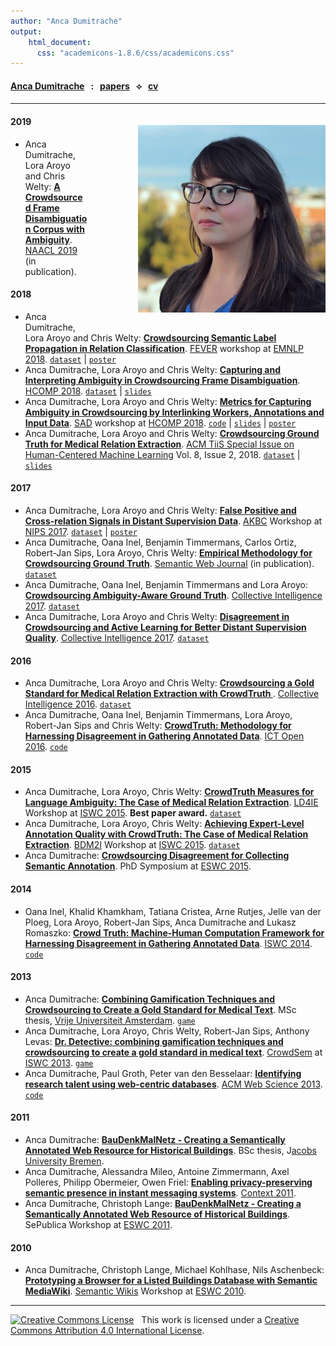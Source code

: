 ```yaml
---
author: "Anca Dumitrache"
output:
    html_document:
      css: "academicons-1.8.6/css/academicons.css"
---
```



<script src="https://use.fontawesome.com/4b6dfd67d9.js"></script>

#### [Anca Dumitrache](./) &nbsp; : &nbsp; [papers](papers)  &nbsp; &#10209; &nbsp;  [cv](cv)

***

<img src="anca.jpg" width="300" style="float: right; margin-left: 80px; margin-bottom: 20px; margin-top: 20px" />

#### 2019

* Anca Dumitrache, Lora Aroyo and Chris Welty: **[A Crowdsourced Frame Disambiguation Corpus with Ambiguity](https://arxiv.org/abs/1904.06101)**. [NAACL 2019](https://naacl2019.org/) (in publication).

#### 2018

* Anca Dumitrache, Lora Aroyo and Chris Welty: **[ Crowdsourcing Semantic Label Propagation in Relation Classification](https://arxiv.org/abs/1809.00537)**. [FEVER](http://fever.ai/) workshop at [EMNLP 2018](http://emnlp2018.org/). [```dataset```](https://github.com/CrowdTruth/Open-Domain-Relation-Extraction) | [```poster```](http://ancad.ro/presentations/EMNLP-2018-poster.pdf)
* Anca Dumitrache, Lora Aroyo and Chris Welty: **[Capturing and Interpreting Ambiguity in Crowdsourcing Frame Disambiguation](https://arxiv.org/abs/1805.00270)**. [HCOMP 2018](https://www.humancomputation.com/2018/). [```dataset```](https://github.com/CrowdTruth/FrameDisambiguation) | [```slides```](http://ancad.ro/presentations/HCOMP-2018-slides.pdf)
* Anca Dumitrache, Lora Aroyo and Chris Welty: **[Metrics for Capturing Ambiguity in Crowdsourcing by Interlinking Workers, Annotations and Input Data](https://arxiv.org/abs/1808.06080)**. [SAD](https://sadworkshop.wordpress.com/) workshop at [HCOMP 2018](https://www.humancomputation.com/2018/). [```code```](https://github.com/CrowdTruth/CrowdTruth-core) | [```slides```](http://ancad.ro/presentations/SAD-2018-slides.pdf) | [```poster```](http://ancad.ro/presentations/SAD-2018-poster.png)
* Anca Dumitrache, Lora Aroyo and Chris Welty: **[Crowdsourcing Ground Truth for Medical Relation Extraction](https://arxiv.org/abs/1701.02185)**. [ACM TiiS Special Issue on Human-Centered Machine Learning](https://dl.acm.org/citation.cfm?id=3232718) Vol. 8, Issue 2, 2018. [```dataset```](https://github.com/CrowdTruth/Medical-Relation-Extraction) | [```slides```](http://ancad.ro/presentations/IUI-2019-MedicalRelEx.pdf)


#### 2017

* Anca Dumitrache, Lora Aroyo and Chris Welty: **[False Positive and Cross-relation Signals in Distant Supervision Data](https://arxiv.org/abs/1711.05186)**. [AKBC](http://www.akbc.ws/) Workshop at [NIPS 2017](http://nips.cc/). [```dataset```](https://github.com/CrowdTruth/Open-Domain-Relation-Extraction) | [```poster```](http://ancad.ro/presentations/AKBC-2017-poster.pdf)
* Anca Dumitrache, Oana Inel, Benjamin Timmermans, Carlos Ortiz, Robert-Jan Sips, Lora Aroyo, Chris Welty: **[Empirical Methodology for Crowdsourcing Ground Truth](https://arxiv.org/abs/1809.08888)**. [Semantic Web Journal](http://www.semantic-web-journal.net/) (in publication). [```dataset```](https://github.com/CrowdTruth/Cross-Task-Majority-Vote-Eval)
* Anca Dumitrache, Oana Inel, Benjamin Timmermans and Lora Aroyo: **[Crowdsourcing Ambiguity-Aware Ground Truth](http://crowdtruth.org/wp-content/uploads/2017/03/collint17-crowdtruth-maj.pdf)**. [Collective Intelligence 2017](http://collectiveintelligenceconference.org/). [```dataset```](https://github.com/CrowdTruth/Cross-Task-Majority-Vote-Eval)
* Anca Dumitrache, Lora Aroyo and Chris Welty: **[Disagreement in Crowdsourcing and Active Learning for Better Distant Supervision Quality](http://crowdtruth.org/wp-content/uploads/2017/03/collint17-open-domain.pdf)**. [Collective Intelligence 2017](http://collectiveintelligenceconference.org/). [```dataset```](https://github.com/CrowdTruth/Open-Domain-Relation-Extraction)

#### 2016

* Anca Dumitrache, Lora Aroyo and Chris Welty: **[Crowdsourcing a Gold Standard for Medical Relation Extraction with CrowdTruth ](https://research.google.com/pubs/pub45378.html)**. [Collective Intelligence 2016](https://sites.google.com/a/stern.nyu.edu/collective-intelligence-conference/). [```dataset```](https://github.com/CrowdTruth/Medical-Relation-Extraction)
* Anca Dumitrache, Oana Inel, Benjamin Timmermans, Lora Aroyo, Robert-Jan Sips and Chris Welty: **[CrowdTruth: Methodology for Harnessing Disagreement in Gathering Annotated Data](http://data.crowdtruth.org/CrowdTruth-ict-open-2016.pdf)**. [ICT Open 2016](http://ictopen.nl/). [```code```](https://github.com/CrowdTruth/CrowdTruth)

#### 2015

* Anca Dumitrache, Lora Aroyo, Chris Welty: **[CrowdTruth Measures for Language Ambiguity: The Case of Medical Relation Extraction](http://ceur-ws.org/Vol-1467/LD4IE2015_Dumitrache.pdf)**. [LD4IE](http://oak.dcs.shef.ac.uk/ld4ie2015/LD4IE2015/Overview.html) Workshop at [ISWC 2015](http://iswc2015.semanticweb.org/). **Best paper award.** [```dataset```](https://github.com/CrowdTruth/Medical-Relation-Extraction)
* Anca Dumitrache, Lora Aroyo, Chris Welty: **[Achieving Expert-Level Annotation Quality with CrowdTruth: The Case of Medical Relation Extraction](http://ceur-ws.org/Vol-1428/BDM2I_2015_paper_3.pdf)**. [BDM2I](https://sbmi.uth.edu/ontology/bdm2i.htm) Workshop at [ISWC 2015](http://iswc2015.semanticweb.org/). [```dataset```](https://github.com/CrowdTruth/Medical-Relation-Extraction)
* Anca Dumitrache: **[Crowdsourcing Disagreement for Collecting Semantic Annotation](http://link.springer.com/chapter/10.1007/978-3-319-18818-8_43)**. PhD Symposium at [ESWC 2015](http://2015.eswc-conferences.org/).

#### 2014

* Oana Inel, Khalid Khamkham, Tatiana Cristea, Arne Rutjes, Jelle van der Ploeg, Lora Aroyo, Robert-Jan Sips, Anca Dumitrache and Lukasz Romaszko: **[Crowd Truth: Machine-Human Computation Framework for Harnessing Disagreement in Gathering Annotated Data](http://link.springer.com/chapter/10.1007/978-3-319-11915-1_31)**. [ISWC 2014](http://iswc2014.semanticweb.org/). [```code```](https://github.com/CrowdTruth/CrowdTruth)

#### 2013

* Anca Dumitrache: **[Combining Gamification Techniques and Crowdsourcing to Create a Gold Standard for Medical Text](http://wiki.cs.vu.nl/mp/images/d/d9/AD_MScThesis.pdf)**. MSc thesis, [Vrije Universiteit Amsterdam](http://few.vu.nl/). [```game```](http://demogame1.crowdtruth.org/)
* Anca Dumitrache, Lora Aroyo, Chris Welty, Robert-Jan Sips, Anthony Levas: **[Dr. Detective: combining gamification techniques and crowdsourcing to create a gold standard in medical text](http://ceur-ws.org/Vol-1030/paper-02.pdf)**. [CrowdSem](https://crowdsem.wordpress.com/) at [ISWC 2013](http://iswc2013.semanticweb.org/). [```game```](http://demogame1.crowdtruth.org/)
* Anca Dumitrache, Paul Groth, Peter van den Besselaar: **[Identifying research talent using web-centric databases](http://dl.acm.org/citation.cfm?id=2464507)**. [ACM Web Science 2013](http://www.websci13.org/). [```code```](https://github.com/pgroth/independence-indicators)

#### 2011

* Anca Dumitrache: **[BauDenkMalNetz - Creating a Semantically Annotated Web Resource for Historical Buildings](https://svn.eecs.jacobs-university.de/svn/eecs/archive/bsc-2011/adumitrache.pdf)**. BSc thesis, J[acobs University Bremen](http://www.jacobs-university.de/).
* Anca Dumitrache, Alessandra Mileo, Antoine Zimmermann, Axel Polleres, Philipp Obermeier, Owen Friel: **[Enabling privacy-preserving semantic presence in instant messaging systems](http://link.springer.com/chapter/10.1007/978-3-642-24279-3_9)**. [Context 2011](http://context-11.teco.edu/).
* Anca Dumitrache, Christoph Lange: **[BauDenkMalNetz - Creating a Semantically Annotated Web Resource of Historical Buildings](https://pdfs.semanticscholar.org/0090/13ac33329bc3a23ce9addb1460c07790ed0f.pdf)**. SePublica Workshop at [ESWC 2011](http://www.eswc2011.org/).

#### 2010

* Anca Dumitrache, Christoph Lange, Michael Kohlhase, Nils Aschenbeck: **[Prototyping a Browser for a Listed Buildings Database with Semantic MediaWiki](https://pdfs.semanticscholar.org/627e/615d6a97262458eac4aed4f32213cba380a1.pdf)**. [Semantic Wikis](http://data.semanticweb.org/workshop/semwiki/2010/html) Workshop at [ESWC 2010](http://www.eswc2010.org/).

***

<a rel="license" href="http://creativecommons.org/licenses/by/4.0/"><img alt="Creative Commons License" style="border-width:0" src="https://i.creativecommons.org/l/by/4.0/80x15.png" /></a> &nbsp; This work is licensed under a <a rel="license" href="http://creativecommons.org/licenses/by/4.0/">Creative Commons Attribution 4.0 International License</a>.
